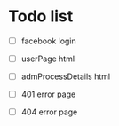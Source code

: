 # Todo list

* [ ] facebook login
* [ ] userPage html
* [ ] admProcessDetails html
* [ ] 401 error page
* [ ] 404 error page

